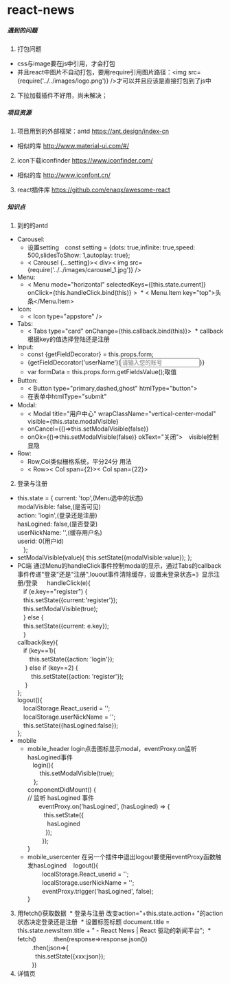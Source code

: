 # react-news

##### 遇到的问题
1. 打包问题
  * css与image要在js中引用，才会打包
  * 并且react中图片不自动打包，要用require引用图片路径：<img src={require('../../images/logo.png')} />才可以并且应该是直接打包到了js中
2. 下拉加载插件不好用，尚未解决；

##### 项目资源
1. 项目用到的外部框架：antd https://ant.design/index-cn
* 相似的库 http://www.material-ui.com/#/
2. icon下载iconfinder     https://www.iconfinder.com/
* 相似的库 http://www.iconfont.cn/
3. react插件库 https://github.com/enaqx/awesome-react

##### 知识点
1. 到的的antd
* Carousel:
  * 设置setting　const setting = {dots: true,infinite: true,speed: 500,slidesToShow: 1,autoplay: true};
  * < Carousel {...setting}>< div>< img src={require('../../images/carousel_1.jpg')} /></div></Carousel>
* Menu:
  * < Menu mode="horizontal" selectedKeys={[this.state.current]} onClick={this.handleClick.bind(this)} >
  * < Menu.Item key="top"><Icon type="appstore" />头条</Menu.Item>  </Menu>
* Icon:
  * < Icon type="appstore" />
* Tabs:
  * < Tabs type="card" onChange={this.callback.bind(this)}><TabPane tab="登录" key="1"></Tabpane></Tabs>
  * callback根据key的值选择登陆还是注册
* Input:
  * const {getFieldDecorator} = this.props.form;
  * {getFieldDecorator('userName')(<Input placeholder="请输入您的账号" />)}　　　　　
  * var formData = this.props.form.getFieldsValue();取值<br>
* Button:　
  * < Button type="primary,dashed,ghost" htmlType="button"></Button>
  * 在表单中htmlType="submit"
* Modal:　
  * < Modal title="用户中心" wrapClassName="vertical-center-modal" visible={this.state.modalVisible}
  * onCancel={()=>this.setModalVisible(false)}
  * onOk={()=>this.setModalVisible(false)} okText="关闭">　visible控制显隐
* Row:
  * Row,Col类似栅格系统，平分24分 用法　
  * < Row>< Col span={2}></Col>< Col span={22}></Col></Row>
  
2. 登录与注册
* this.state = {
		current: 'top',(Menu选中的状态)<br>
		modalVisible: false,(是否可见)<br>
		action: 'login',(登录还是注册)<br>
	        hasLogined: false,(是否登录)<br>
		userNickName: '',(缓存用户名)<br>
		userid: 0(用户id)<br>
		 　};<br>
* setModalVisible(value){ this.setState({modalVisible:value}); };
* PC端 通过Menu的handleClick事件控制modal的显示，通过Tabs的callback事件传递"登录"还是"注册",louout事件清除缓存，设置未登录状态=》显示注册/登录
  　handleClick(e){<br>
		 　if (e.key=="register") {<br>
			 　this.setState({current:'register'});<br>
			 　this.setModalVisible(true);<br>
		 　} else {<br>
			 　this.setState({current: e.key});<br>
	 　}<br>
   callback(key){<br>
		  　if (key==1){<br>
			  　　this.setState({action: 'login'});<br>
		  　} else if (key==2) {<br>
			 　 　this.setState({action: 'register'});<br>
		  　}<br>
	  };<br>
   logout(){<br>
		 　localStorage.React_userid = '';<br>
		 　localStorage.userNickName = '';<br>
		 　this.setState({hasLogined:false});<br>
	  };
* mobile
  * mobile_header login点击图标显示modal，eventProxy.on监听hasLogined事件<br>
    login(){<br>
		 　　this.setModalVisible(true);<br>
	 　};<br>
   componentDidMount() {<br>
  	// 监听 hasLogined 事件<br>
    　eventProxy.on('hasLogined', (hasLogined) => {<br>
        　this.setState({<br>
         　hasLogined<br>
        　});<br>
      　});<br>
    }<br>
  * mobile_usercenter 在另一个插件中退出logout要使用eventProxy函数触发hasLogined
    logout(){<br>
      　localStorage.React_userid = '';<br>
      　localStorage.userNickName = '';<br>
      　eventProxy.trigger('hasLogined', false);<br>
    }<br>
3. 用fetch()获取数据
  * 登录与注册 改变action="+this.state.action+ "的action状态决定登录还是注册
  * 设置标签标题 document.title = this.state.newsItem.title + " - React News | React 驱动的新闻平台";
  * fetch()
      　.then(response=>response.json())<br>
      　.then(json=>{<br>
       　 this.setState({xxx:json});<br>
      　})<br>
4. 详情页
  
